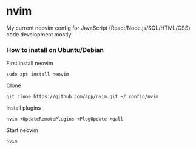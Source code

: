 # nvim
My current neovim config  for JavaScript (React/Node.js/SQL/HTML/CSS) code development mostly  

### How to install on Ubuntu/Debian
First install neovim
```
sudo apt install neovim
```
Clone  
```
git clone https://github.com/app/nvim.git ~/.config/nvim
```
Install plugins
```
nvim +UpdateRemotePlugins +PlugUpdate +qall
```
Start neovim
```
nvim
```
